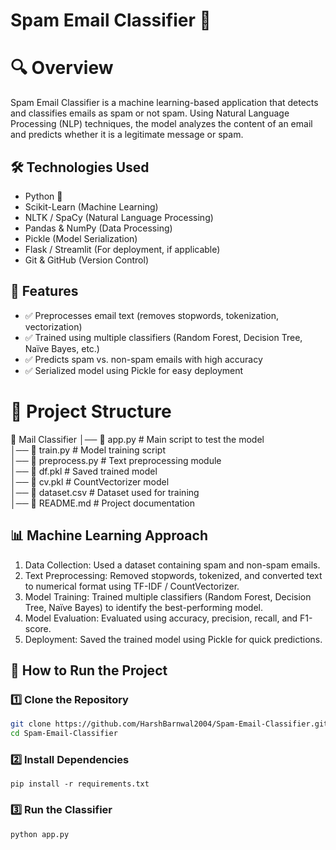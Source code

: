 # Spam Email Classifier 🚀
# 🔍 Overview
Spam Email Classifier is a machine learning-based application that detects and classifies emails as spam or not spam. Using Natural Language Processing (NLP) techniques, the model analyzes the content of an email and predicts whether it is a legitimate message or spam.

## 🛠️ Technologies Used
- Python 🐍
- Scikit-Learn (Machine Learning)
- NLTK / SpaCy (Natural Language Processing)
- Pandas & NumPy (Data Processing)
- Pickle (Model Serialization)
- Flask / Streamlit (For deployment, if applicable)
- Git & GitHub (Version Control)

## 📌 Features
- ✅ Preprocesses email text (removes stopwords, tokenization, vectorization)
- ✅ Trained using multiple classifiers (Random Forest, Decision Tree, Naïve Bayes, etc.)
- ✅ Predicts spam vs. non-spam emails with high accuracy
- ✅ Serialized model using Pickle for easy deployment

# 📂 Project Structure
📁 Mail Classifier
│── 📄 app.py             # Main script to test the model  
│── 📄 train.py           # Model training script  
│── 📄 preprocess.py      # Text preprocessing module  
│── 📄 df.pkl             # Saved trained model  
│── 📄 cv.pkl             # CountVectorizer model  
│── 📄 dataset.csv        # Dataset used for training  
│── 📄 README.md          # Project documentation  

## 📊 Machine Learning Approach
1. Data Collection: Used a dataset containing spam and non-spam emails.
2. Text Preprocessing: Removed stopwords, tokenized, and converted text to numerical format using TF-IDF / CountVectorizer.
3. Model Training: Trained multiple classifiers (Random Forest, Decision Tree, Naïve Bayes) to identify the best-performing model.
4. Model Evaluation: Evaluated using accuracy, precision, recall, and F1-score.
5. Deployment: Saved the trained model using Pickle for quick predictions.

## 🚀 How to Run the Project
### 1️⃣ Clone the Repository  
```bash
git clone https://github.com/HarshBarnwal2004/Spam-Email-Classifier.git
cd Spam-Email-Classifier
```
### 2️⃣ Install Dependencies
```
pip install -r requirements.txt
```
### 3️⃣ Run the Classifier
```
python app.py
```
